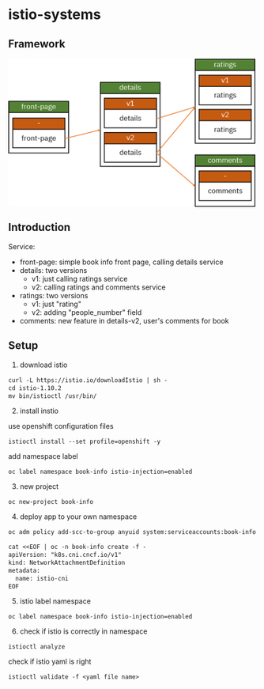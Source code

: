 # istio-systems

## Framework
<img src="https://raw.githubusercontent.com/AniChikage/istio-examples/main/assets/book-info.png" width = "500" height = "300" alt="" align=center />

## Introduction

Service:
+ front-page: simple book info front page, calling details service
+ details: two versions
  + v1: just calling ratings service
  + v2: calling ratings and comments service
+ ratings: two versions
  + v1: just "rating"
  + v2: adding "people_number" field
+ comments: new feature in details-v2, user's comments for book

## Setup

1. download istio

```
curl -L https://istio.io/downloadIstio | sh -
cd istio-1.10.2
mv bin/istioctl /usr/bin/
```

2. install instio

use openshift configuration files
```
istioctl install --set profile=openshift -y
```

add namespace label
```
oc label namespace book-info istio-injection=enabled
```

3. new project
```
oc new-project book-info
```

4. deploy app to your own namespace
```
oc adm policy add-scc-to-group anyuid system:serviceaccounts:book-info
```

```
cat <<EOF | oc -n book-info create -f -
apiVersion: "k8s.cni.cncf.io/v1"
kind: NetworkAttachmentDefinition
metadata:
  name: istio-cni
EOF
```

5. istio label namespace
```
oc label namespace book-info istio-injection=enabled
```

6. check if istio is correctly in namespace
```
istioctl analyze
```

check if istio yaml is right
```
istioctl validate -f <yaml file name>
``` 


